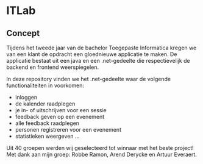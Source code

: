# ITLab

## Concept
Tijdens het tweede jaar van de bachelor Toegepaste Informatica kregen we van een klant de opdracht een gloednieuwe applicatie te maken. De applicatie bestaat uit een java en een .net-gedeelte die respectievelijk de backend en frontend weerspiegelen.

In deze repository vinden we het .net-gedeelte waar de volgende functionaliteiten in voorkomen:
- inloggen
- de kalender raadplegen
- je in- of uitschrijven voor een sessie
- feedback geven op een evenement
- alle feedback raadplegen
- personen registreren voor een evenement
- statistieken weergeven
...

Uit 40 groepen werden wij geselecteerd tot winnaar met het beste project! Met dank aan mijn groep: Robbe Ramon, Arend Derycke en Artuur Everaert.

